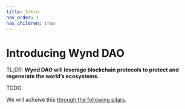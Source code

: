 ```yaml
---
title: Intro
nav_order: 1
has_children: true
---
```


# Introducing Wynd DAO

TL;DR: **Wynd DAO will leverage blockchain protocols to protect and regenerate the world’s ecosystems.**

TODO

We will acheive this [through the following pilars](./pilars).